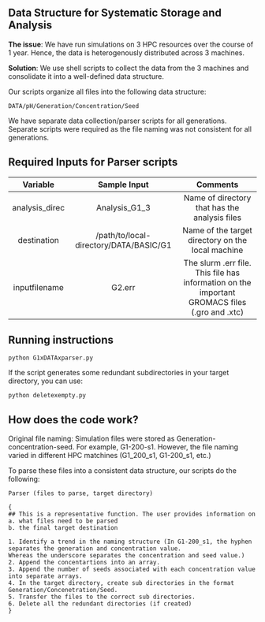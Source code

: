 ## Data Structure for Systematic Storage and Analysis

**The issue**: We have run simulations on 3 HPC resources over the course of 1 year. Hence, the data is heterogenously distributed across 3 machines.

**Solution**: We use shell scripts to collect the data from the 3 machines and consolidate it into a well-defined data structure. 

Our scripts organize all files into the following data structure: 

`
DATA/pH/Generation/Concentration/Seed
`
<br>

We have separate data collection/parser scripts for all generations. Separate scripts were required as the file naming was not consistent for all generations. 

## Required Inputs for Parser scripts

Variable  | Sample Input | Comments
| :---: |:---: | :---:
analysis_direc | Analysis_G1_3 | Name of directory that has the analysis files
destination | /path/to/local-directory/DATA/BASIC/G1 | Name of the target directory on the local machine 
inputfilename | G2.err | The slurm .err file. This file has information on the important GROMACS files (.gro and .xtc)

## Running instructions

```
python G1xDATAxparser.py
```

If the script generates some redundant subdirectories in your target directory, you can use: 

```
python deletexempty.py
```

## How does the code work?

Original file naming: Simulation files were stored as Generation-concentration-seed. For example, G1-200-s1. However, the file naming varied in different HPC matchines (G1_200_s1, G1-200_s1, etc.)

To parse these files into a consistent data structure, our scripts do the following: 

```
Parser (files to parse, target directory)

{
## This is a representative function. The user provides information on 
a. what files need to be parsed
b. the final target destination

1. Identify a trend in the naming structure (In G1-200_s1, the hyphen separates the generation and concentration value.
Whereas the underscore separates the concentration and seed value.) 
2. Append the concentartions into an array. 
3. Append the number of seeds associated with each concentration value into separate arrays. 
4. In the target directory, create sub directories in the format Generation/Concenetration/Seed. 
5. Transfer the files to the correct sub directories. 
6. Delete all the redundant directories (if created)
}
```

